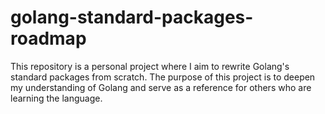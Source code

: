 # golang-standard-packages-roadmap
This repository is a personal project where I aim to rewrite Golang's standard packages from scratch. The purpose of this project is to deepen my understanding of Golang and serve as a reference for others who are learning the language.
